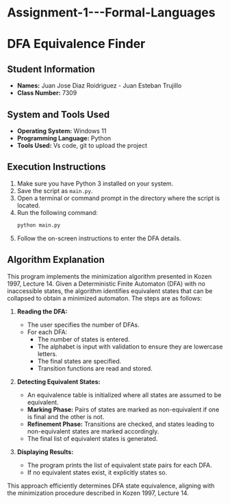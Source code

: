# Assignment-1---Formal-Languages

# DFA Equivalence Finder

## Student Information
- **Names:** Juan Jose Diaz Roidriguez - Juan Esteban Trujillo
- **Class Number:** 7309

## System and Tools Used
- **Operating System:** Windows 11
- **Programming Language:** Python 
- **Tools Used:** Vs code, git to upload the project

## Execution Instructions
1. Make sure you have Python 3 installed on your system.
2. Save the script as `main.py`.
3. Open a terminal or command prompt in the directory where the script is located.
4. Run the following command:
   ```sh
   python main.py
   ```
5. Follow the on-screen instructions to enter the DFA details.

## Algorithm Explanation
This program implements the minimization algorithm presented in Kozen 1997, Lecture 14. Given a Deterministic Finite Automaton (DFA) with no inaccessible states, the algorithm identifies equivalent states that can be collapsed to obtain a minimized automaton. The steps are as follows:

1. **Reading the DFA:**
   - The user specifies the number of DFAs.
   - For each DFA:
     - The number of states is entered.
     - The alphabet is input with validation to ensure they are lowercase letters.
     - The final states are specified.
     - Transition functions are read and stored.

2. **Detecting Equivalent States:**
   - An equivalence table is initialized where all states are assumed to be equivalent.
   - **Marking Phase:** Pairs of states are marked as non-equivalent if one is final and the other is not.
   - **Refinement Phase:** Transitions are checked, and states leading to non-equivalent states are marked accordingly.
   - The final list of equivalent states is generated.

3. **Displaying Results:**
   - The program prints the list of equivalent state pairs for each DFA.
   - If no equivalent states exist, it explicitly states so.

This approach efficiently determines DFA state equivalence, aligning with the minimization procedure described in Kozen 1997, Lecture 14.

